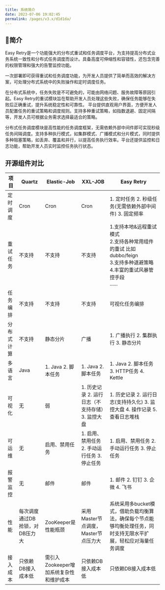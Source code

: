 ```yaml
---
title: 系统简介
date: 2023-07-06 19:02:45
permalink: /pages/v3.x/d1d1da/
---
```


## 🌈简介

Easy Retry是一个功能强大的分布式重试和任务调度平台，为支持提高分布式业务系统一致性和分布式任务调度而设计。具备高度可伸缩性和容错性，还包含完善的权限管理和强大的告警监控功能。

一次部署即可获得重试和任务调度功能，为开发人员提供了简单而高效的解决方案，可处理分布式系统中的失败操作和定时调度任务。

在分布式系统中，任务失败是不可避免的，可能由网络问题、服务故障等原因引起。Easy
Retry的重试模块旨在帮助开发人员处理这些失败，确保任务能够在失败后正确重试，提升系统稳定性和可靠性。
平台提供直观用户界面，方便开发人员配置任务的重试策略和调度规则。支持多种重试策略，如指数退避、固定间隔等，开发人员可根据业务需求选择最适合的策略。

分布式任务调度模块是高性能的任务调度框架，无需依赖外部中间件即可实现秒级任务间隔调度。支持多种执行模式，如集群模式、广播模式和分片模式，同时提供多种阻塞策略，如丢弃、覆盖和并行，以提高任务执行效率。平台还提供监控和日志功能，帮助开发人员实时监控任务执行状态。

## 开源组件对比
| **项目** | **Quartz**        | **Elastic-Job**          | **XXL-JOB**                   | **Easy Retry**                                                                              |
|--------|-------------------|--------------------------|-------------------------------|---------------------------------------------------------------------------------------------|
| 定时调度   | Cron              | Cron                     | Cron                          | 1. 定时任务 2. 秒级任务(无需依赖外部中间件) 3. 固定频率                                                          |
| 重试任务   | 不支持               | 不支持                      | 不支持                           | 1.支持本地&远程重试模式 <br/> 2.支持各种常用组件的重试 比如dubbo/feign <br/>3.支持多种退避策略<br/>4.丰富的重试风暴管控手段<br/>...... | 
| 任务编排   | 不支持               | 不支持                      | 不支持                           | 可视化任务编排                                                                                     |                                                                 |
| 分布式计算  | 不支持               | 静态分片                     | 广播                            | 1. 广播执行 2. 集群执行 3. 静态分片                                                                     |
| 多语言    | Java              | 1. Java 2. 脚本任务          | 1. Java 2. 脚本任务               | 1. Java 2. 脚本任务 3. HTTP任务 4. Kettle                                                         |
| 可视化    | 无                 | 弱                        | 1. 历史记录 2. 运行日志（不支持存储）3. 监控大盘 | 1. 历史记录 2. 运行日志(支持持久化) 3. 监控大盘 4. 操作记录 5. 查看日志堆栈                                            |
| 可运维    | 无                 | 启用、禁用任务                  | 1. 启用、禁用任务 2. 手动运行任务 3. 停止任务  | 1. 启用、禁用任务 2. 手动运行任务 3. 停止任务                                                                |
| 报警监控   | 无                 | 邮件                       | 邮件                            | 1. 邮件 2. 钉钉 3. 企微 4. 飞书                                                                     |
| 性能     | 每次调度通过DB抢锁，对DB压力大 | ZooKeeper是性能瓶颈           | 采用Master节点调度，Master节点压力大      | 系统采用多bucket模式，借助负载均衡算法，确保每个节点能够均衡处理任务，同时支持无限水平扩展，轻松应对海量任务调度                                      |
| 接入成本   | 只依赖DB接入成本低        | 需引入Zookeeper增加系统复杂性和维护成本 | 只依赖DB接入成本低                    | 只依赖DB接入成本低                                                                                  |









